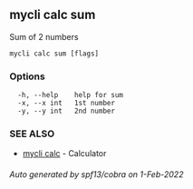 ## mycli calc sum

Sum of 2 numbers

```
mycli calc sum [flags]
```

### Options

```
  -h, --help    help for sum
  -x, --x int   1st number
  -y, --y int   2nd number
```

### SEE ALSO

* [mycli calc](mycli_calc.md)	 - Calculator

###### Auto generated by spf13/cobra on 1-Feb-2022
